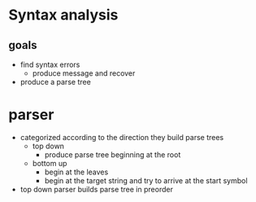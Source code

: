 # Syntax analysis 
## goals
- find syntax errors 
    - produce message and recover
- produce a parse tree
# parser
- categorized according to the direction they build parse trees 
    - top down 
        - produce parse tree beginning at the root
    - bottom up
        - begin at the leaves 
        - begin at the target string and try to arrive at the start symbol
- top down parser builds parse tree in preorder